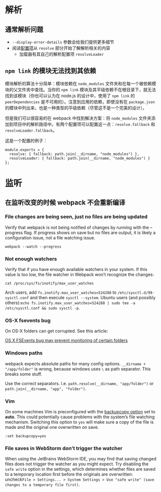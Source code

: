 # **解析**

## **通常解析问题**

* `--display-error-details` 参数会给我们提供更多细节
* 阅读[配置项](http://webpack.github.io/docs/configuration.html)从 `resolve` 部分开始了解解析相关的内容
  * 加载器有其自己的解析配置项 `resolveLoader`


## `npm link` **的模块无法找到其依赖**

模块解析的算法十分简单：模块依赖在 `node_modules` 文件夹和在每一个被依赖模块的父文件夹中查找。当你的 `npm link` 模块及其平级依赖不在根目录下，就无法找到该模块（你也可以认为在 node.js 的设计中，使用了 `npm link` 的 `peerDependencies` 是不可用的）。注意到应用的依赖，即使没有在 `package.json` 的模块中列出来，也是一种类型的平级依赖（尽管这不是一个完美的设计）。

但是我们可以很容易的在 webpack 中找到解决方案：将 `node_modules` 文件夹添加到项目中的解析路径中。有两个配置项可以配置这一点：`resolve.fallback` 和 `resolveLoader.fallback`。

这是一个配置的例子：

```
module.exports = {
  resolve: { fallback: path.join(__dirname, "node_modules") },
  resolveLoader: { fallback: path.join(__dirname, "node_modules") }
};
```

# **监听**

## **在监听改变的时候 webpack 不会重新编译**

### **File changes are being seen, just no files are being updated**

Verify that webpack is not being notified of changes by running with the –progress flag. If progress shows on save but no files are output, it is likely a configuration issue, not a file watching issue.

```
webpack --watch --progress
```

### **Not enough watchers**

Verify that if you have enough available watchers in your system. If this value is too low, the file watcher in Webpack won’t recognize the changes:

```
cat /proc/sys/fs/inotify/max_user_watches
```

Arch users, add `fs.inotify.max_user_watches=524288` to `/etc/sysctl.d/99-sysctl.conf` and then execute `sysctl --system`. Ubuntu users \(and possibly others\):`echo fs.inotify.max_user_watches=524288 | sudo tee -a /etc/sysctl.conf && sudo sysctl -p`.

### **OS-X fsevents bug**

On OS-X folders can get corrupted. See this article:

[OS X FSEvents bug may prevent monitoring of certain folders](http://feedback.livereload.com/knowledgebase/articles/86239-os-x-fsevents-bug-may-prevent-monitoring-of-certai)

### **Windows paths**

webpack expects absolute paths for many config options. `__dirname + "/app/folder"` is wrong, because windows uses `\` as path separator. This breaks some stuff.

Use the correct separators. I.e. `path.resolve(__dirname, "app/folder")` or `path.join(__dirname, "app", "folder")`.

### **Vim**

On some machines Vim is preconfigured with the [backupcopy option](http://vimdoc.sourceforge.net/htmldoc/options.html#'backupcopy') set to **auto**. This could potentially cause problems with the system’s file watching mechanism. Switching this option to `yes` will make sure a copy of the file is made and the original one overwritten on save.

`:set backupcopy=yes`

### **File saves in WebStorm don’t trigger the watcher**

When using the JetBrains WebStorm IDE, you may find that saving changed files does not trigger the watcher as you might expect. Try disabling the `safe write` option in the settings, which determines whether files are saved to a temporary location first before the originals are overwritten: uncheck`File > Settings... > System Settings > Use "safe write" (save changes to a temporary file first)`.

